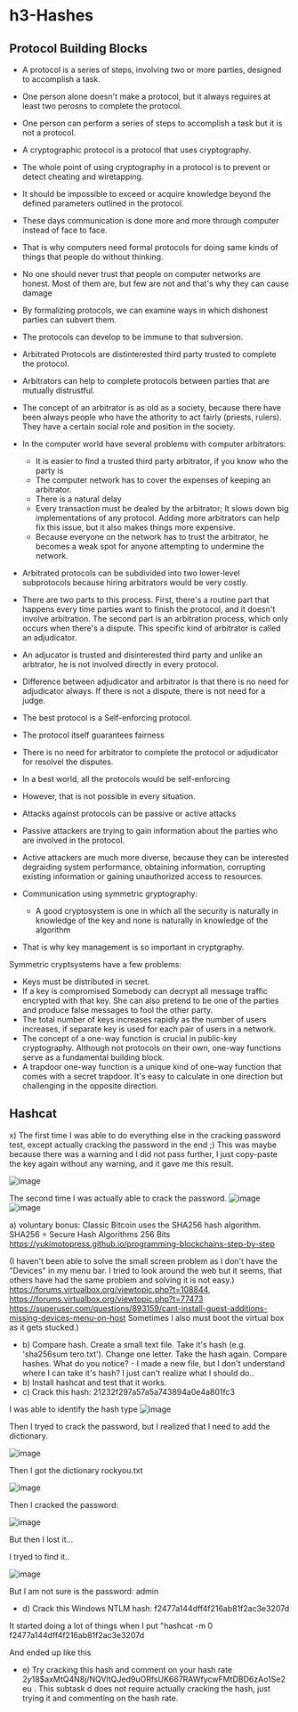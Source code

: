 # h3-Hashes

## Protocol Building Blocks

- A protocol is a series of steps, involving two or more parties, designed to accomplish a task.
- One person alone doesn't make a protocol, but it always reguires at least two perosns to complete the protocol.
- One person can perform a series of steps to accomplish a task but it is not a protocol.

- A cryptographic protocol is a protocol that uses cryptography.
- The whole point of using cryptography in a protocol is to prevent or detect cheating and wiretapping.
- It should be impossible to exceed or acquire knowledge beyond the defined parameters outlined in the protocol.

- These days communication is done more and more through computer instead of face to face.
- That is why computers need formal protocols for doing same kinds of things that people do without thinking.
- No one should never trust that people on computer networks are honest. Most of them are, but few are not and that's why they can cause damage
- By formalizing protocols, we can examine ways in which dishonest parties can subvert them.
- The protocols can develop to be immune to that subversion.

- Arbitrated Protocols are distinterested third party trusted to complete the protocol.
- Arbitrators can help to complete protocols between parties that are mutually distrustful.
- The concept of an arbitrator is as old as a society, because there have been always people who have the athority to act fairly (priests, rulers). They have a certain
  social role and position in the society.

- In the computer world have several problems with computer arbitrators:
    - It is easier to find a trusted third party arbitrator, if you know who the party is
    - The computer network has to cover the expenses of keeping an arbitrator.
    - There is a natural delay
    - Every transaction must be dealed by the arbitrator; It slows down big implementations of any protocol. Adding more arbitrators can help fix this issue,
      but it also makes things more expensive.
    - Because everyone on the network has to trust the arbitrator, he becomes a weak spot for anyone attempting to undermine the network.

- Arbitrated protocols can be subdivided into two lower-level subprotocols because hiring arbitrators would be very costly.
- There are two parts to this process. First, there's a routine part that happens every time parties want to finish the protocol, and it doesn't involve arbitration.   The second part is an arbitration process, which only occurs when there's a dispute. This specific kind of arbitrator is called an adjudicator.
- An adjucator is trusted and disinterested third party and unlike an arbtrator, he is not involved directly in every protocol.

- Difference between adjudicator and arbitrator is that there is no need for adjudicator always. If there is not a dispute, there is not need for a judge.

- The best protocol is a Self-enforcing protocol.
- The protocol itself guarantees fairness
- There is no need for arbitrator to complete the protocol or adjudicator for resolvel the disputes.
- In a best world, all the protocols would be self-enforcing
- However, that is not possible in every situation.

- Attacks against protocols can be passive or active attacks
- Passive attackers are trying to gain information about the parties who are involved in the protocol.
- Active attackers are much more diverse, because they can be interested degraiding system performance, obtaining information, corrupting existing information or gaining unauthorized access to resources.

- Communication using symmetric gryptography:
    - A good cryptosystem is one in which all the security is naturally in knowledge of the key and none is naturally in knowledge of the algorithm
- That is why key management is so important in cryptgraphy.

Symmetric cryptsystems have a few problems:
  - Keys must be distributed in secret.
  - If a key is compromised Somebody can decrypt all message traffic encrypted with that key. She can also pretend to be one of the parties and produce false              messages to fool the other party.
  - The total number of keys increases rapidly as the number of users increases, if separate key is used for each pair of users in a network.
  - The concept of a one-way function is crucial in public-key cryptography. Although not protocols on their own, one-way functions serve as a fundamental building        block.
  - A trapdoor one-way function is a unique kind of one-way function that comes with a secret trapdoor. It's easy to calculate in one direction but challenging in the     opposite direction. 

## Hashcat

x) The first time I was able to do everything else in the cracking password test, except actually cracking the password in the end ;) This was maybe because there was a warning and I did not pass further, I just copy-paste the key again without any warning, and it gave me this result. 

![image](https://github.com/Eeva1/h3-Hashes/assets/149093822/e3cf2a78-771a-4546-bd48-48f2ec47cf04)


The second time I was actually able to crack the password.
![image](https://github.com/Eeva1/h3-Hashes/assets/149093822/328ee550-fea2-4a06-8750-7ac1a7a17bc0)
![image](https://github.com/Eeva1/h3-Hashes/assets/149093822/d1367bad-b6d7-49d0-a0de-b8f85a4bc3b9)


a) 
voluntary bonus: Classic Bitcoin uses the SHA256 hash algorithm. SHA256 = Secure Hash Algorithms 256 Bits
https://yukimotopress.github.io/programming-blockchains-step-by-step

(I haven't been able to solve the small screen problem as I don't have the "Devices" in my menu bar. I tried to look around the web but it seems, that others have had the same problem and solving it is not easy.)
https://forums.virtualbox.org/viewtopic.php?t=108844, https://forums.virtualbox.org/viewtopic.php?t=77473
https://superuser.com/questions/893159/cant-install-guest-additions-missing-devices-menu-on-host
Sometimes I also must boot the virtual box as it gets stucked.)

- b) Compare hash. Create a small text file. Take it's hash (e.g. 'sha256sum tero.txt'). Change one letter. Take the hash again. Compare hashes. What do you notice?
      - I made a new file, but I don't understand where I can take it's hash? I just can't realize what I should do..
- b) Install hashcat and test that it works.
- c) Crack this hash: 21232f297a57a5a743894a0e4a801fc3

I was able to identify the hash  type
![image](https://github.com/Eeva1/h3-Hashes/assets/149093822/e0247ad0-0214-4417-b239-4c68d5dcace3)

Then I tryed to crack the password, but I realized that I need to add the dictionary. 

![image](https://github.com/Eeva1/h3-Hashes/assets/149093822/31a2b7de-899d-4fb3-8b63-71543e2f86ba)

Then I got the dictionary rockyou.txt

![image](https://github.com/Eeva1/h3-Hashes/assets/149093822/b4e5c52d-77ef-4fb5-b788-333f4a8e2273)

Then I cracked the password:

![image](https://github.com/Eeva1/h3-Hashes/assets/149093822/e5a08342-c2e6-4df0-b5ed-99dc58126de8)

But then I lost it...

I tryed to find it..

![image](https://github.com/Eeva1/h3-Hashes/assets/149093822/fcfcc866-7653-4899-84a1-09d8c1f655b1)

But I am not sure is the password: admin

- d) Crack this Windows NTLM hash: f2477a144dff4f216ab81f2ac3e3207d

It started doing a lot of things when I put "hashcat -m 0  f2477a144dff4f216ab81f2ac3e3207d

And ended up like this


- e) Try cracking this hash and comment on your hash rate $2y$18$axMtQ4N8j/NQVItQJed9uORfsUK667RAWfycwFMtDBD6zAo1Se2eu . This subtask d does not require actually cracking the hash, just trying it and commenting on the hash rate.



 





      
